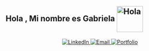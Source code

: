 ## Hola , Mi nombre es **Gabriela** <img alt="Hola" height="70px" width="70px" align="center" src="https://c.tenor.com/fYg91qBpDdgAAAAi/bongo-cat-transparent.gif"><br>

<div align="center">
    <a href="https://www.linkedin.com/in/gabriela-tamara-sosa">
        <img src="https://img.shields.io/badge/Linkedin-0077b5?style=flat&logo=linkedin" alt="LinkedIn" />
    </a>
    <a href="mailto:gabilusosa@gmail.com">
        <img src="https://img.shields.io/badge/Email-D14836?style=flat&logo=gmail&logoColor=white" alt="Email" />
    </a>
    <a href="https://tamaragsosa.github.io/My-Porfolio/">
        <img src="https://img.shields.io/badge/Portfolio-000000?style=flat&logo=vercel&logoColor=white" alt="Portfolio" />
    </a>
</div>



<!--
**TamaraGSosa/TamaraGSosa** is a ✨ _special_ ✨ repository because its `README.md` (this file) appears on your GitHub profile.

Here are some ideas to get you started:

- 🔭 I’m currently working on ...
- 🌱 I’m currently learning ...
- 👯 I’m looking to collaborate on ...
- 🤔 I’m looking for help with ...
- 💬 Ask me about ...
- 📫 How to reach me: ...
- 😄 Pronouns: ...
- ⚡ Fun fact: ...
-->
